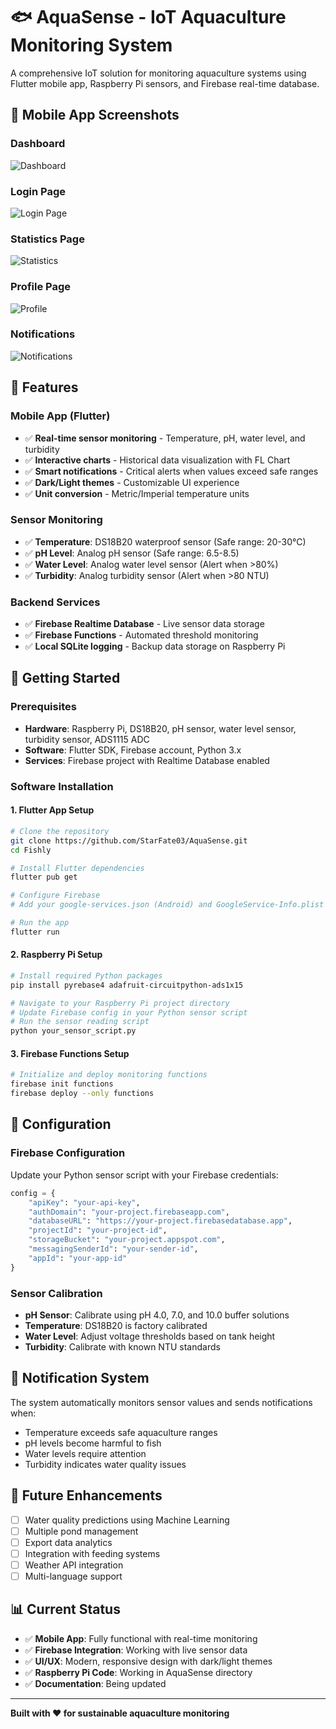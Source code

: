 # 🐟 AquaSense - IoT Aquaculture Monitoring System

A comprehensive IoT solution for monitoring aquaculture systems using Flutter mobile app, Raspberry Pi sensors, and Firebase real-time database.

## 📱 Mobile App Screenshots

### Dashboard
![Dashboard](assets/images/Dashboard.webp)

### Login Page
![Login Page](assets/images/LoginPage.webp)

### Statistics Page
![Statistics](assets/images/StatPage.webp)

### Profile Page
![Profile](assets/images/Profile.webp)

### Notifications
![Notifications](assets/images/Notification.webp)

## 🔧 Features

### Mobile App (Flutter)
- ✅ **Real-time sensor monitoring** - Temperature, pH, water level, and turbidity
- ✅ **Interactive charts** - Historical data visualization with FL Chart
- ✅ **Smart notifications** - Critical alerts when values exceed safe ranges
- ✅ **Dark/Light themes** - Customizable UI experience
- ✅ **Unit conversion** - Metric/Imperial temperature units

### Sensor Monitoring
- ✅ **Temperature**: DS18B20 waterproof sensor (Safe range: 20-30°C)
- ✅ **pH Level**: Analog pH sensor (Safe range: 6.5-8.5)
- ✅ **Water Level**: Analog water level sensor (Alert when >80%)
- ✅ **Turbidity**: Analog turbidity sensor (Alert when >80 NTU)

### Backend Services
- ✅ **Firebase Realtime Database** - Live sensor data storage
- ✅ **Firebase Functions** - Automated threshold monitoring
- ✅ **Local SQLite logging** - Backup data storage on Raspberry Pi

## 🚀 Getting Started

### Prerequisites
- **Hardware**: Raspberry Pi, DS18B20, pH sensor, water level sensor, turbidity sensor, ADS1115 ADC
- **Software**: Flutter SDK, Firebase account, Python 3.x
- **Services**: Firebase project with Realtime Database enabled

### Software Installation

#### 1. Flutter App Setup
```bash
# Clone the repository
git clone https://github.com/StarFate03/AquaSense.git
cd Fishly

# Install Flutter dependencies
flutter pub get

# Configure Firebase
# Add your google-services.json (Android) and GoogleService-Info.plist (iOS)

# Run the app
flutter run
```

#### 2. Raspberry Pi Setup
```bash
# Install required Python packages
pip install pyrebase4 adafruit-circuitpython-ads1x15

# Navigate to your Raspberry Pi project directory
# Update Firebase config in your Python sensor script
# Run the sensor reading script
python your_sensor_script.py
```

#### 3. Firebase Functions Setup
```bash
# Initialize and deploy monitoring functions
firebase init functions
firebase deploy --only functions
```

## 🔧 Configuration

### Firebase Configuration
Update your Python sensor script with your Firebase credentials:

```python
config = {
    "apiKey": "your-api-key",
    "authDomain": "your-project.firebaseapp.com", 
    "databaseURL": "https://your-project.firebasedatabase.app",
    "projectId": "your-project-id",
    "storageBucket": "your-project.appspot.com",
    "messagingSenderId": "your-sender-id",
    "appId": "your-app-id"
}
```

### Sensor Calibration
- **pH Sensor**: Calibrate using pH 4.0, 7.0, and 10.0 buffer solutions
- **Temperature**: DS18B20 is factory calibrated
- **Water Level**: Adjust voltage thresholds based on tank height
- **Turbidity**: Calibrate with known NTU standards

## 🔔 Notification System

The system automatically monitors sensor values and sends notifications when:

- Temperature exceeds safe aquaculture ranges
- pH levels become harmful to fish
- Water levels require attention
- Turbidity indicates water quality issues

## 🎯 Future Enhancements

- [ ] Water quality predictions using Machine Learning
- [ ] Multiple pond management
- [ ] Export data analytics
- [ ] Integration with feeding systems
- [ ] Weather API integration
- [ ] Multi-language support

## 📊 Current Status

- ✅ **Mobile App**: Fully functional with real-time monitoring
- ✅ **Firebase Integration**: Working with live sensor data
- ✅ **UI/UX**: Modern, responsive design with dark/light themes
- ✅ **Raspberry Pi Code**: Working in AquaSense directory
- ✅ **Documentation**: Being updated

---

**Built with ❤️ for sustainable aquaculture monitoring**